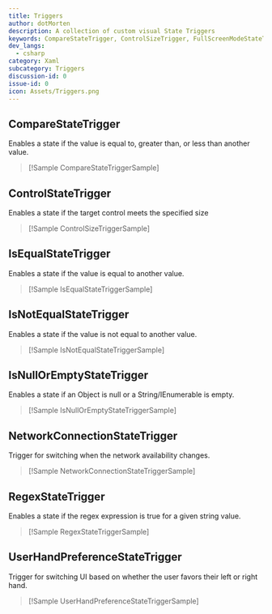 ```yaml
---
title: Triggers
author: dotMorten
description: A collection of custom visual State Triggers
keywords: CompareStateTrigger, ControlSizeTrigger, FullScreenModeStateTrigger, IsEqualStateTrigger, IsNotEqualStateTrigger, IsNullOrEmptyStateTriggers, NetworkConnectionStateTrigger, RegexStateTrigger, UserHandPreferenceStateTrigger, UserInteractionModeStateTrigger
dev_langs:
  - csharp
category: Xaml
subcategory: Triggers
discussion-id: 0
issue-id: 0
icon: Assets/Triggers.png
---
```


## CompareStateTrigger

Enables a state if the value is equal to, greater than, or less than another value.

> [!Sample CompareStateTriggerSample]

## ControlStateTrigger
Enables a state if the target control meets the specified size

> [!Sample ControlSizeTriggerSample]

## IsEqualStateTrigger

Enables a state if the value is equal to another value.

> [!Sample IsEqualStateTriggerSample]

## IsNotEqualStateTrigger

Enables a state if the value is not equal to another value.

> [!Sample IsNotEqualStateTriggerSample]

## IsNullOrEmptyStateTrigger

Enables a state if an Object is null or a String/IEnumerable is empty.

> [!Sample IsNullOrEmptyStateTriggerSample]

## NetworkConnectionStateTrigger

Trigger for switching when the network availability changes.

> [!Sample NetworkConnectionStateTriggerSample]

## RegexStateTrigger

Enables a state if the regex expression is true for a given string value.

> [!Sample RegexStateTriggerSample]

## UserHandPreferenceStateTrigger

Trigger for switching UI based on whether the user favors their left or right hand.

> [!Sample UserHandPreferenceStateTriggerSample]
